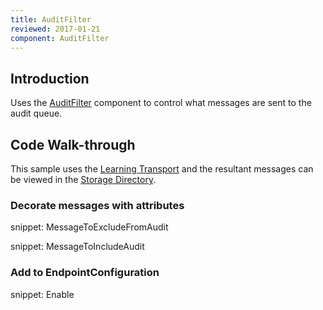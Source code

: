 ```yaml
---
title: AuditFilter
reviewed: 2017-01-21
component: AuditFilter
---
```


## Introduction

Uses the [AuditFilter](/nservicebus/audit-filter/) component to control what messages are sent to the audit queue.


## Code Walk-through

This sample uses the [Learning Transport](/transports/learning/) and the resultant messages can be viewed in the [Storage Directory](/transports/learning/#usage-storage-directory).


### Decorate messages with attributes

snippet: MessageToExcludeFromAudit

snippet: MessageToIncludeAudit


### Add to EndpointConfiguration

snippet: Enable

